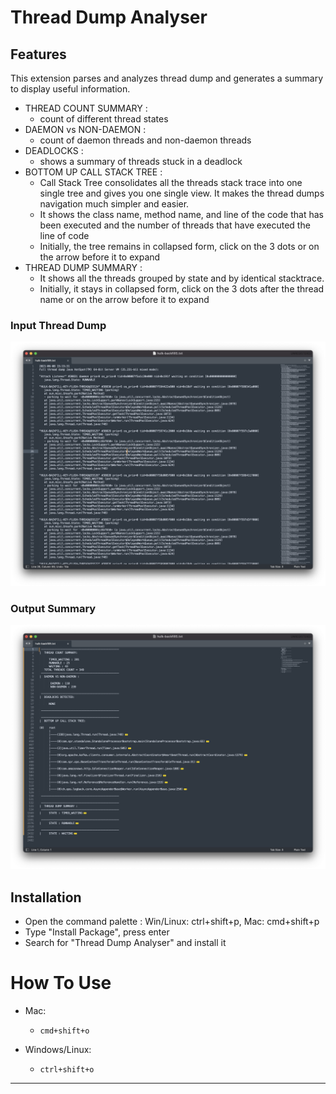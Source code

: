 # Thread Dump Analyser

## Features

This extension parses and analyzes thread dump and generates a summary to display useful information.
* THREAD COUNT SUMMARY : 
  * count of different thread states
* DAEMON vs NON-DAEMON : 
  * count of daemon threads and non-daemon threads
* DEADLOCKS : 
  * shows a summary of threads stuck in a deadlock
* BOTTOM UP CALL STACK TREE : 
   * Call Stack Tree consolidates all the threads stack trace into one single tree and gives you one single view. It makes the thread dumps navigation much simpler and easier.  
   * It shows the class name, method name, and line of the code that has been executed and the number of threads that have executed the line of code
   * Initially, the tree remains in collapsed form, click on the 3 dots or on the arrow before it to expand
* THREAD DUMP SUMMARY : 
  * It shows all the threads grouped by state and by identical stacktrace.
  * Initially, it stays in collapsed form, click on the 3 dots after the thread name or on the arrow before it to expand
 
### Input Thread Dump
![INPUT](/images/input.png)

### Output Summary 
![OUTPUT](/images/output.png)


## Installation

* Open the command palette : 
   Win/Linux: ctrl+shift+p, Mac: cmd+shift+p
* Type "Install Package", press enter
* Search for "Thread Dump Analyser" and install it

# How To Use

* Mac: 
  * ```cmd+shift+o```<br />

* Windows/Linux: 
  * ```ctrl+shift+o```<br />


-----------------------------------------------------------------------------------------------------------
